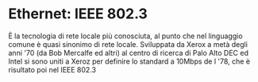 # Ethernet: IEEE 802.3

È la tecnologia di rete locale più conosciuta, al punto che nel linguaggio comune è quasi sinonimo di rete locale.
Sviluppata da Xerox a metà degli anni '70 (da Bob Mercalfe ed altri) al centro di ricerca di Palo Alto
DEC ed Intel si sono uniti a Xeroz per definire lo standard a 10Mbps de l '78, che è risultato poi nel IEEE 802.3